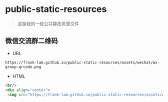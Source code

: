 # public-static-resources
> 这是我的一些公共静态资源文件



## 微信交流群二维码

- URL

```
https://frank-lam.github.io/public-static-resources/assets/wechat/wx-group-qrcode.png
```

- HTML

 ```html
<br/>
<div align="center">
  <img src="https://frank-lam.github.io/public-static-resources/assets/wechat/wx-group-qrcode.png" width="400px"/></div>
 ```

